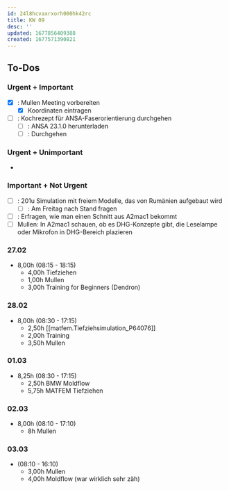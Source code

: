 ```yaml
---
id: 24l8hcvaxrxorh000hk42rc
title: KW 09
desc: ''
updated: 1677856409388
created: 1677571390821
---
```

## To-Dos
### Urgent + Important
- [x] : Mullen Meeting vorbereiten
  - [x] Koordinaten eintragen
- [ ] : Kochrezept für ANSA-Faserorientierung durchgehen
  - [ ] : ANSA 23.1.0 herunterladen
  - [ ] : Durchgehen
### Urgent + Unimportant
- 
### Important + Not Urgent
- [ ] : 201u Simulation mit freiem Modelle, das von Rumänien aufgebaut wird
  - [ ] : Am Freitag nach Stand fragen
- [ ] : Erfragen, wie man einen Schnitt aus A2mac1 bekommt
- [ ] Mullen: In A2mac1 schauen, ob es DHG-Konzepte gibt, die Leselampe oder Mikrofon in DHG-Bereich plazieren

### 27.02
- 8,00h (08:15 - 18:15)
  - 4,00h Tiefziehen
  - 1,00h Mullen
  - 3,00h Training for Beginners (Dendron)

### 28.02
- 8,00h (08:30 - 17:15)
  - 2,50h [[matfem.Tiefziehsimulation_P64076]]
  - 2,00h Training
  - 3,50h Mullen

### 01.03
- 8,25h (08:30 - 17:15)
  - 2,50h BMW Moldflow
  - 5,75h MATFEM Tiefziehen

### 02.03
- 8,00h (08:10 - 17:10)
  - 8h Mullen

### 03.03
- (08:10 - 16:10)
  - 3,00h Mullen
  - 4,00h Moldflow (war wirklich sehr zäh)
